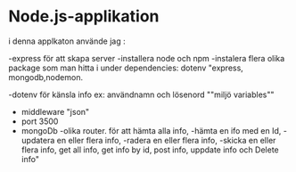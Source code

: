 # Node.js-applikation


i denna applkaton använde jag :


-express för att skapa server
-installera node och npm 
-instalera flera olika package som man hitta i under dependencies: dotenv
"express, mongodb,nodemon.

-dotenv för känsla info ex: användnamn och lösenord ""miljö variables""
- middleware "json"
- port 3500 
- mongoDb
-olika router.
 för att hämta alla info, 
-hämta en ifo med en Id, 
-updatera en eller flera info,
-radera en eller flera info,
-skicka en eller flera info,
get all info, get info by id, post info, uppdate info och Delete info"

